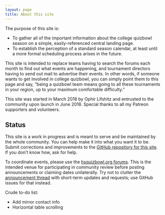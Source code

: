 ```yaml
---
layout: page
title: About this site
---
```


The purpose of this site is:

* To gather all of the important information about the college quizbowl season on a simple, easily-referenced central landing page.
* To establish the perception of a standard season calendar, at least until a more formal scheduling process arises in the future.

This site is intended to replace teams having to search the forums each month to find out what events are happening, and tournament directors having to send out mail to advertise their events. In other words, if someone wants to get involved in college quizbowl, you can simply point them to this page and say, “being a quizbowl team means going to all these tournaments in your region, up to your maximum comfortable difficulty.”

This site was started in March 2018 by Ophir Lifshitz and entrusted to the community upon launch in June 2018. Special thanks to all my Patreon supporters and volunteers.

## Status

This site is a work in progress and is meant to serve and be maintained by the whole community. You can help make it into what you want it to be. Submit corrections and improvements to the [GitHub repository for this site](https://github.com/quizbowl/collegecalendar). If you don’t know how, ask for help.

To coordinate events, please use the [hsquizbowl.org forums](https://hsquizbowl.org/forums/viewforum.php?f=34). This is the intended venue for participating in community review before posting announcements or claiming dates unilaterally. Try not to clutter the [announcement thread](https://hsquizbowl.org/forums/viewtopic.php?f=97&t=21398) with short-term updates and requests; use GitHub issues for that instead.

Crude to-do list:

* Add mirror contact info
* Horizontal table scrolling
